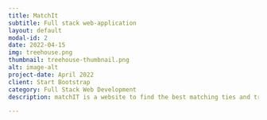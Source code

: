 ```yaml
---
title: MatchIt
subtitle: Full stack web-application
layout: default
modal-id: 2
date: 2022-04-15
img: treehouse.png
thumbnail: treehouse-thumbnail.png
alt: image-alt
project-date: April 2022
client: Start Bootstrap
category: Full Stack Web Development
description: matchIT is a website to find the best matching ties and trousers colors to your shirts. All you need to do is upload a pic of your shirt and matchIT's algorithm will show you the best matching tie and trouser colors you can wear with that shirt. In addition to that you can check the matching percentage of your whole attire.

---
```

